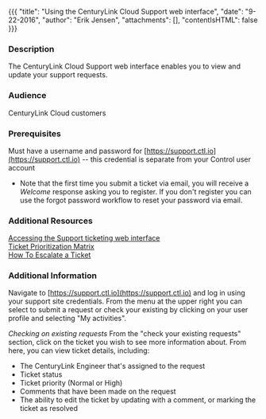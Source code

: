 {{{
  "title": "Using the CenturyLink Cloud Support web interface",
  "date": "9-22-2016",
  "author": "Erik Jensen",
  "attachments": [],
  "contentIsHTML": false
}}}

### Description 
The CenturyLink Cloud Support web interface enables you to view and update your support requests.

### Audience
CenturyLink Cloud customers 

### Prerequisites 
Must have a username and password for [https://support.ctl.io](https://support.ctl.io) -- this credential is separate from your Control user account 
* Note that the first time you submit a ticket via email, you will receive a *Welcome* response asking you to register. If you don't register you can use the forgot password workflow to reset your password via email.

### Additional Resources 
[Accessing the Support ticketing web interface](zendesk-login-help-for-helpdesk-ticketing-and-kb-access.md)  
[Ticket Prioritization Matrix](ticket-prioritization-matrix.md)  
[How To Escalate a Ticket](how-do-i-escalate-a-ticket.md) 

### Additional Information 
Navigate to [https://support.ctl.io](https://support.ctl.io) and log in using your support site credentials. 
From the menu at the upper right you can select to submit a request or check your existing by clicking on your user profile and selecting "My activities".

*Checking on existing requests*
From the "check your existing requests" section, click on the ticket you wish to see more information about.
From here, you can view ticket details, including: 
* The CenturyLink Engineer that's assigned to the request  
* Ticket status  
* Ticket priority (Normal or High)  
* Comments that have been made on the request  
* The ability to edit the ticket by updating with a comment, or marking the ticket as resolved 
